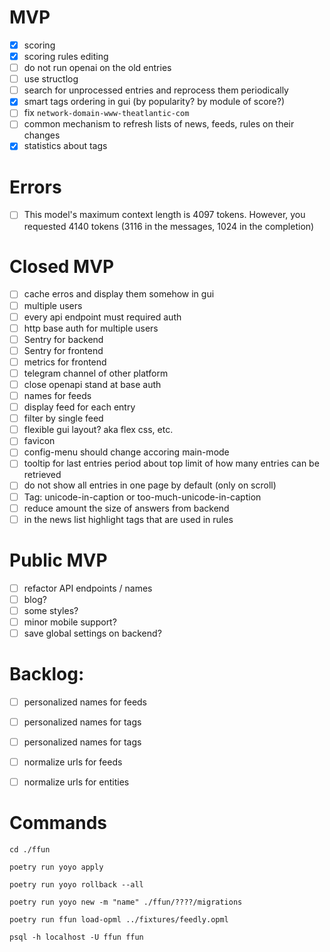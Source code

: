 
# MVP

- [x] scoring
- [x] scoring rules editing
- [ ] do not run openai on the old entries
- [ ] use structlog
- [ ] search for unprocessed entries and reprocess them periodically
- [x] smart tags ordering in gui (by popularity? by module of score?)
- [ ] fix `network-domain-www-theatlantic-com`
- [ ] common mechanism to refresh lists of news, feeds, rules on their changes
- [x] statistics about tags

# Errors

- [ ] This model's maximum context length is 4097 tokens. However, you requested 4140 tokens (3116 in the messages, 1024 in the completion)

# Closed MVP

- [ ] cache erros and display them somehow in gui
- [ ] multiple users
- [ ] every api endpoint must required auth
- [ ] http base auth for multiple users
- [ ] Sentry for backend
- [ ] Sentry for frontend
- [ ] metrics for frontend
- [ ] telegram channel of other platform
- [ ] close openapi stand at base auth
- [ ] names for feeds
- [ ] display feed for each entry
- [ ] filter by single feed
- [ ] flexible gui layout? aka flex css, etc.
- [ ] favicon
- [ ] config-menu should change accoring main-mode
- [ ] tooltip for last entries period about top limit of how many entries can be retrieved
- [ ] do not show all entries in one page by default (only on scroll)
- [ ] Tag: unicode-in-caption or too-much-unicode-in-caption
- [ ] reduce amount the size of answers from backend
- [ ] in the news list highlight tags that are used in rules

# Public MVP

- [ ] refactor API endpoints / names
- [ ] blog?
- [ ] some styles?
- [ ] minor mobile support?
- [ ] save global settings on backend?

# Backlog:

- [ ] personalized names for feeds
- [ ] personalized names for tags
- [ ] personalized names for tags
- [ ] normalize urls for feeds
- [ ] normalize urls for entities


# Commands

```
cd ./ffun

poetry run yoyo apply

poetry run yoyo rollback --all

poetry run yoyo new -m "name" ./ffun/????/migrations

poetry run ffun load-opml ../fixtures/feedly.opml

```

```
psql -h localhost -U ffun ffun

```
